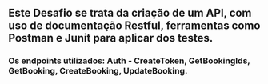 <h2> Este Desafio se trata da criação de um API, com uso de documentação Restful, ferramentas como Postman e Junit para aplicar dos testes.</h2> 
<h3> Os endpoints utilizados: Auth - CreateToken, GetBookingIds, GetBooking, CreateBooking, UpdateBooking.</h3>





 
